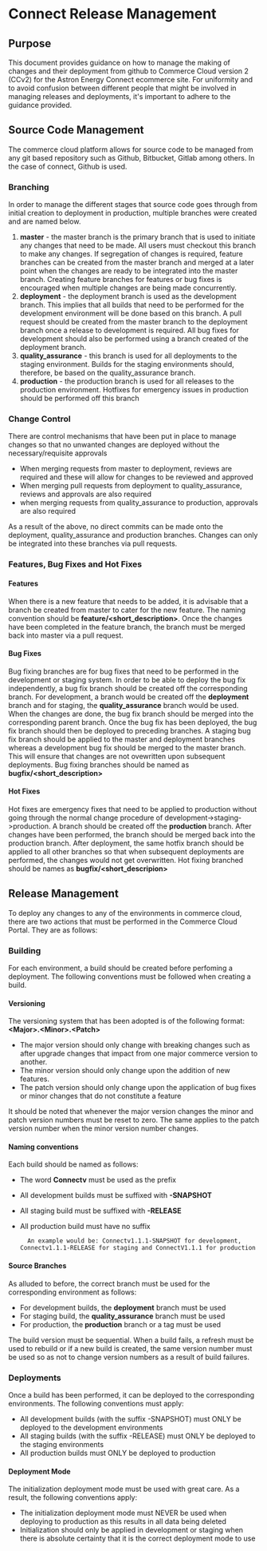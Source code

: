 # Connect Release Management

## Purpose
This document provides guidance on how to manage the making of changes and their deployment from github to Commerce Cloud version 2 (CCv2) for the Astron Energy Connect ecommerce site. For uniformity and to avoid confusion between different people that might be involved in managing releases and deployments, it's important to adhere to the guidance provided. 

## Source Code Management
The commerce cloud platform allows for source code to be managed from any git based repository such as Github, Bitbucket, Gitlab among others. In the case of connect, Github is used. 

### Branching 
In order to manage the different stages that source code goes through from initial creation to deployment in production, multiple branches were created and are named below. 

 1. **master** - the master branch is the primary branch that is used to initiate any changes that need to be made. All users must checkout this branch to make any changes. If segregation of changes is required, feature branches can be created from the master branch and merged at a later point when the changes are ready to be integrated into the master branch. Creating feature branches for features or bug fixes is encouraged when multiple changes are being made concurrently. 
 2. **deployment** - the deployment branch is used as the development branch. This implies that all builds that need to be performed for the development environment will be done based on this branch. A pull request should be created from the master branch to the deployment branch once a release to development is required. All bug fixes for development should also be performed using a branch created of the deployment branch. 
 3. **quality_assurance** - this branch is used for all deployments to the staging environment. Builds for the staging environments should, therefore, be based on the quality_assurance branch. 
 4. **production** - the production branch is used for all releases to the production environment. Hotfixes for emergency issues in production should be performed off this branch

### Change Control
There are control mechanisms that have been put in place to manage changes so that no unwanted changes are deployed without the necessary/requisite approvals

-	When merging requests from master to deployment, reviews are required and these will allow for changes to be reviewed and approved 
-	When merging pull requests from deployment to quality_assurance, reviews and approvals are also required 
-	when merging requests from quality_assurance to production, approvals are also required

As a result of the above, no direct commits can be made onto the deployment, quality_assurance and production branches. Changes can only be integrated into these branches via pull requests. 

### Features, Bug Fixes and Hot Fixes
#### Features
When there is a new feature that needs to be added, it is advisable that a branch be created from master to cater for the new feature. The naming convention should be **feature/<short_description>**. Once the changes have been completed in the feature branch, the branch must be merged back into master via a pull request. 

#### Bug Fixes
Bug fixing branches are for bug fixes that need to be performed in the development or staging system. In order to be able to deploy the bug fix independently, a bug fix branch should be created off the corresponding branch. For development, a branch would be created off the **deployment** branch and for staging, the **quality_assurance** branch would be used.  When the changes are done, the bug fix branch should be merged into the corresponding parent branch. Once the bug fix has been deployed, the bug fix branch should then be deployed to preceding branches. A staging bug fix branch should be applied to the master and deployment branches whereas a development bug fix should be merged to the master branch. This will ensure that changes are not ovewritten upon subsequent deployments. Bug fixing branches should be named as **bugfix/<short_description>**
#### Hot Fixes
Hot fixes are emergency fixes that need to be applied to production without going through the normal change procedure of development->staging->production. A branch should be created off the **production** branch. After changes have been performed, the branch should be merged back into the production branch. After deployment, the same hotfix branch should be applied to all other branches so that when subsequent deployments are performed, the changes would not get overwritten. Hot fixing branched should be names as **bugfix/<short_descripion>**

## Release Management
To deploy any changes to any of the environments in commerce cloud, there are two actions that must be performed in the Commerce Cloud Portal.  They are as follows:

### Building 
For each environment, a build should be created before perfoming a deployment. The following conventions must be followed when creating a build. 
	
#### Versioning 
 The versioning system that has been adopted is of the following format: **\<Major>.\<Minor>.\<Patch>**
	 
 - The major version should only change with breaking changes such as after upgrade changes that impact from one major commerce version to another. 
 - The minor version should only change upon the addition of new features. 
 - The patch version should only change upon the application of bug fixes or minor changes that do not constitute a feature
 
 It should be noted that whenever the major version changes the minor and patch version numbers must be reset to zero. The same applies to the patch version number when the minor version number changes. 
 
#### Naming conventions 
Each build should be named as follows:
 - The word **Connectv** must be used as the prefix
 - All development builds must be suffixed with **-SNAPSHOT**
 - All staging build must be suffixed with **-RELEASE** 
 - All production build must have no suffix
 
		 An example would be: Connectv1.1.1-SNAPSHOT for development, Connectv1.1.1-RELEASE for staging and ConnectV1.1.1 for production

#### Source Branches
As alluded to before, the correct branch must be used for the corresponding environment as follows:

 - For development builds, the **deployment** branch must be used
 - For staging build, the **quality_assurance** branch must be used 
 - For production, the **production** branch or a tag must be used

The build version must be sequential. When a build fails, a refresh must be used to rebuild or if a new build is created, the same version number must be used so as not to change version numbers as a result of build failures. 

### Deployments
Once a build has been performed, it can be deployed to the corresponding environments. The following conventions must apply:
- All development builds (with the suffix -SNAPSHOT) must ONLY be deployed to the development environments
- All staging builds (with the suffix -RELEASE) must ONLY be deployed to the staging environments
- All production builds must ONLY be deployed to production 

#### Deployment Mode
The initialization deployment mode must be used with great care. As a result, the following conventions apply:

- The initialization deployment mode must NEVER be used when deploying to production as this results in all data being deleted
- Initialization should only be applied in development or staging when there is absolute certainty that it is the correct deployment mode to use
	 

<!--stackedit_data:
eyJoaXN0b3J5IjpbLTEyOTM5NTg1MDUsMTM3MjI1MTk1NiwtMT
AyMTkwNzIzNSwxNjM2NDg3NzMsLTI0MTgyOTAwNywxMjE4ODY0
MjYwLDExMTYwNDI5MDZdfQ==
-->